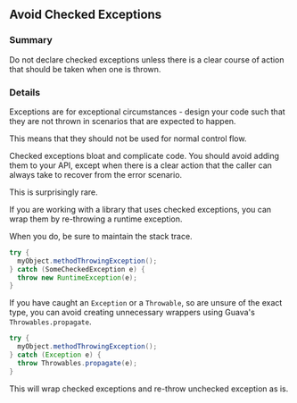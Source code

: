 ## Avoid Checked Exceptions

### Summary

Do not declare checked exceptions unless there is a clear course of action that should be taken when one is thrown.

### Details

Exceptions are for exceptional circumstances - design your code such that they are not thrown in scenarios that are expected to happen.

This means that they should not be used for normal control flow.

Checked exceptions bloat and complicate code. You should avoid adding them to your API, except when there is a clear action that the caller can always take to recover from the error scenario.

This is surprisingly rare.

If you are working with a library that uses checked exceptions, you can wrap them by re-throwing a runtime exception.

When you do, be sure to maintain the stack trace.

```java
try {
  myObject.methodThrowingException();
} catch (SomeCheckedException e) {
  throw new RuntimeException(e);
}
```

If you have caught an `Exception` or a `Throwable`, so are unsure of the exact type, you can avoid creating unnecessary wrappers using Guava's `Throwables.propagate`.

```java
try {
  myObject.methodThrowingException();
} catch (Exception e) {
  throw Throwables.propagate(e);
}
```

This will wrap checked exceptions and re-throw unchecked exception as is.

